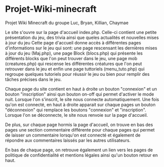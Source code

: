 # Projet-Wiki-minecraft
Projet Wiki Minecraft du groupe Luc, Bryan, Killian, Chaymae

Le site s'ouvre sur la page d'accueil index.php.
Celle-ci contient une petite présentation du jeu, des trivia ainsi que queles actualités et nouvelles mises à jour du jeu
Cette page d'accueil donne accès à différentes pages d'informations sur le jeu qui sont: une page rescensant les dernières mises à jour du jeu (Maj.php), une page Block (blocs.php) qui présente les différents blocks que l'on peut trouver dans le jeu, une page mob (creatures.php) qui rescense les différentes créatures que l'on peut retrouver dans le jeu et enfin une page tuttoriels (menu_tuto.php) qui regroupe quelques tutoriels pour réussir le jeu ou bien pour remplir des tâches précises dans le jeu.

Chaque page du site contient en haut à droite un bouton "connexion" et un bouton "inscription" ainsi qun bouton on-off qui permet d'activer le mode nuit.
Lorsque l'on s'inscrit, le site nous connecte automatiquement.
Une fois qu'on est connecté, en haut à droite apparait sur chaque pages un bouton "déconnexion" qui remplace les boutons "connexion" et "inscription". Lorsque l'on se déconnecte, le site nous renvoie sur la page d'accueil.

De plus, sur chaque page hormis la page d'accueil, on trouve en bas des pages une section commentaire différente pour chaque pages qui permet de laisser un commentaire lorsqu'on est connecté et également de répondre aux commentaires laissés par les autres utilisateurs.

En bas de chaque page, on retrouve également un lien vers les pages de politique de confidentialité et mentions légales ainsi qu'un bouton retour en haut.
